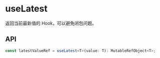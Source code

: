 # useLatest

返回当前最新值的 Hook，可以避免闭包问题。

## API

```typescript
const latestValueRef = useLatest<T>(value: T): MutableRefObject<T>;
```
